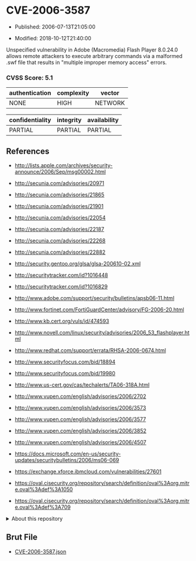 # CVE-2006-3587

- Published: 2006-07-13T21:05:00

- Modified: 2018-10-12T21:40:00

Unspecified vulnerability in Adobe (Macromedia) Flash Player 8.0.24.0 allows remote attackers to execute arbitrary commands via a malformed .swf file that results in "multiple improper memory access" errors.

### CVSS Score: **5.1**

| authentication | complexity | vector |
| --- | --- | --- |
| NONE | HIGH | NETWORK |

| confidentiality | integrity | availability |
| --- | --- | --- |
| PARTIAL | PARTIAL | PARTIAL |

## References

* http://lists.apple.com/archives/security-announce/2006/Sep/msg00002.html

* http://secunia.com/advisories/20971

* http://secunia.com/advisories/21865

* http://secunia.com/advisories/21901

* http://secunia.com/advisories/22054

* http://secunia.com/advisories/22187

* http://secunia.com/advisories/22268

* http://secunia.com/advisories/22882

* http://security.gentoo.org/glsa/glsa-200610-02.xml

* http://securitytracker.com/id?1016448

* http://securitytracker.com/id?1016829

* http://www.adobe.com/support/security/bulletins/apsb06-11.html

* http://www.fortinet.com/FortiGuardCenter/advisory/FG-2006-20.html

* http://www.kb.cert.org/vuls/id/474593

* http://www.novell.com/linux/security/advisories/2006_53_flashplayer.html

* http://www.redhat.com/support/errata/RHSA-2006-0674.html

* http://www.securityfocus.com/bid/18894

* http://www.securityfocus.com/bid/19980

* http://www.us-cert.gov/cas/techalerts/TA06-318A.html

* http://www.vupen.com/english/advisories/2006/2702

* http://www.vupen.com/english/advisories/2006/3573

* http://www.vupen.com/english/advisories/2006/3577

* http://www.vupen.com/english/advisories/2006/3852

* http://www.vupen.com/english/advisories/2006/4507

* https://docs.microsoft.com/en-us/security-updates/securitybulletins/2006/ms06-069

* https://exchange.xforce.ibmcloud.com/vulnerabilities/27601

* https://oval.cisecurity.org/repository/search/definition/oval%3Aorg.mitre.oval%3Adef%3A1050

* https://oval.cisecurity.org/repository/search/definition/oval%3Aorg.mitre.oval%3Adef%3A709

<details>
<summary>About this repository</summary> 

  This repository is part of the project [Live Hack CVE](https://github.com/Live-Hack-CVE). Main website can be found [www.live-hack.org](https://www.live-hack.org) 
  
  Made by [Sn0wAlice](https://github.com/Sn0wAlice) for the people that care about security and need to have a feed of the latest CVEs. Hope you enjoy it, don't forget to star the repo and follow me on [Twitter](https://twitter.com/Sn0wAlice) and [Github](https://github.com/Sn0wAlice). And that is my [personnal website](https://www.alice-snow.me/)

  - [Home Page](https://github.com/Live-Hack-CVE)
  - [Framework](https://github.com/Live-Hack-CVE/cve-framework)
  - [CVE database](https://github.com/Live-Hack-CVE/full_database)
  - [Changelog](https://github.com/Live-Hack-CVE/Changelog)
</details>

## Brut File

* [CVE-2006-3587.json](https://raw.githubusercontent.com/Live-Hack-CVE/full_database/main/cves/2006/CVE-2006-3587.json)

